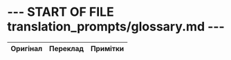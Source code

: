 # --- START OF FILE translation_prompts/glossary.md ---
| Оригінал | Переклад | Примітки |
|----------|----------|----------|
